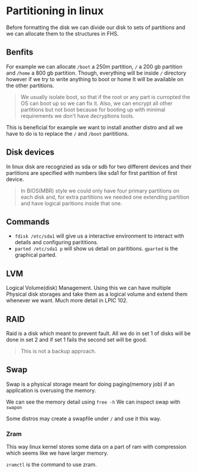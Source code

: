 # Partitioning in linux

Before formatting the disk we can divide our disk to sets of partitions and we can allocate them to the structures in FHS.

## Benfits

For example we can allocate `/boot` a 250m partition, `/` a 200 gb partition and `/home` a 800 gb partition. Though, everything will be inside `/` directory however if we try to write anything to boot or home It will be available on the other partitions.

> We usually isolate boot, so that if the root or any part is curropted the OS can boot up so we can fix it. Also, we can encrypt all other partitions but not boot because for booting up with minimal requirements we don't have decryptions tools.

This is beneficial for example we want to install another distro and all we have to do is to replace the `/` and `/boot` parititions.

## Disk devices

In linux disk are recognzied as sda or sdb for two different devices and their partitions are specified with numbers like sda1 for first partition of first device.

> In BIOS(MBR) style we could only have four primary partitions on each disk and, for extra partitions we needed one extending partition and have logical paritions inside that one.

## Commands

* `fdisk /etc/sda1` will give us a interactive environment to interact with details and configuring parititions.
* `parted /etc/sda1 p` will show us detail on parititions. `gparted` is the graphical parted.

## LVM

Logical Volume(disk) Management. Using this we can have multiple Physical disk storages and take them as a logical volume and extend them whenever we want. Much more detail in LPIC 102.

## RAID

Raid is a disk which meant to prevent fault. All we do in set 1 of disks will be done in set 2 and if set 1 fails the second set will be good.

> This is not a backup approach.

## Swap

Swap is a physical storage meant for doing paging(memory job) if an application is overusing the memory.

We can see the memory detail using `free -h` We can inspect swap with `swapon`

Some distros may create a swapfile under `/` and use it this way.

### Zram

This way linux kernel stores some data on a part of ram with compression which seems like we have larger memory.

`zramctl` is the command to use zram.
